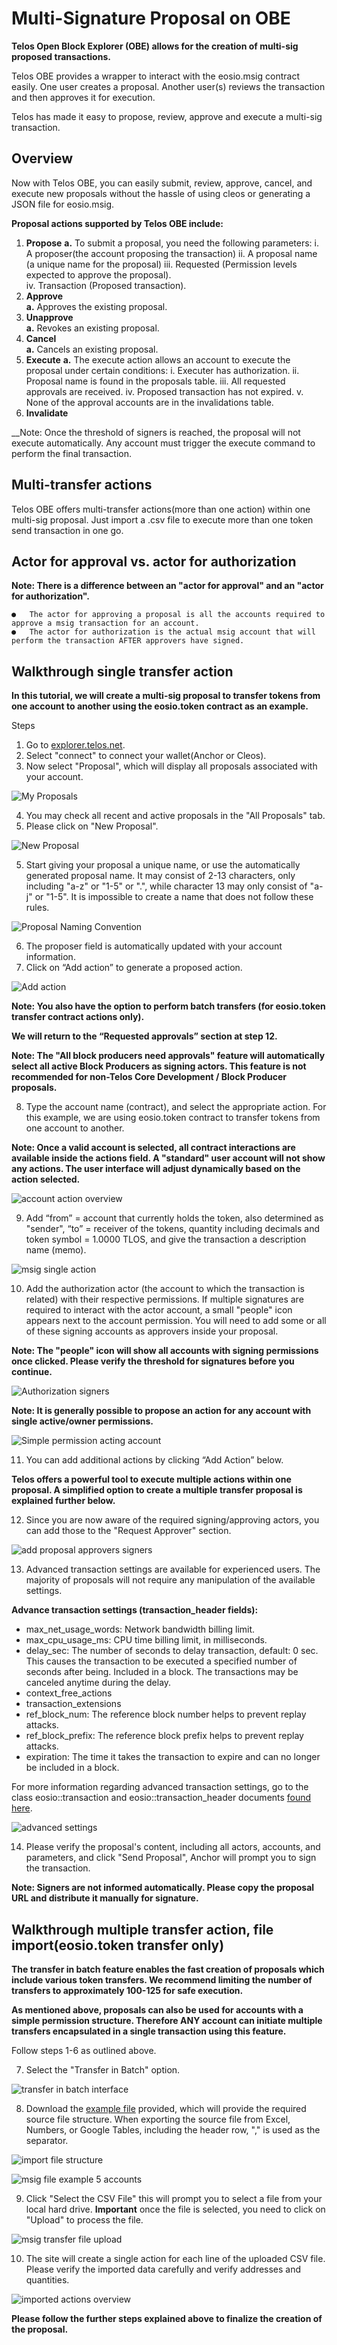 # Multi-Signature Proposal on OBE


__Telos Open Block Explorer (OBE) allows for the creation of multi-sig proposed transactions.__
 
Telos OBE provides a wrapper to interact with the eosio.msig contract easily. One user creates a proposal. Another user(s) reviews the transaction and then approves it for execution.  

Telos has made it easy to propose, review, approve and execute a multi-sig transaction. 

## Overview

Now with Telos OBE, you can easily submit, review, approve, cancel, and execute new proposals without the hassle of using cleos or generating a JSON file for eosio.msig.


__Proposal actions supported by Telos OBE include:__

1. __Propose__ 
    __a.__ To submit a proposal, you need the following parameters:
        i.      A proposer(the account proposing the transaction)
        ii.     A proposal name (a unique name for the proposal)
        iii.	   Requested (Permission levels expected to approve the proposal).  
        iv.     Transaction (Proposed transaction).
2. __Approve__  
    __a.__ Approves the existing proposal.
3. __Unapprove__  
    __a.__ Revokes an existing proposal.
4. __Cancel__  
    __a.__ Cancels an existing proposal.
5. __Execute__
    __a.__ The execute action allows an account to execute the proposal under certain conditions:
        i.	Executer has authorization.
        ii.	Proposal name is found in the proposals table.
        iii. All requested approvals are received.
        iv.	Proposed transaction has not expired.
        v.	None of the approval accounts are in the invalidations table.
6. __Invalidate__

__Note: Once the threshold of signers is reached, the proposal will not execute automatically. Any account must trigger the execute command to perform the final transaction.

## Multi-transfer actions
Telos OBE offers multi-transfer actions(more than one action) within one multi-sig proposal. Just import a .csv file to execute more than one token send transaction in one go.

## Actor for approval vs. actor for authorization

__Note: There is a difference between an "actor for approval" and an "actor for authorization".__

    ●	The actor for approving a proposal is all the accounts required to approve a msig transaction for an account. 
    ●	The actor for authorization is the actual msig account that will perform the transaction AFTER approvers have signed.


## Walkthrough single transfer action

__In this tutorial, we will create a multi-sig proposal to transfer tokens from one account to another using the eosio.token contract as an example.__

Steps

1. Go to [explorer.telos.net](https://explorer.telos.net).
2. Select "connect" to connect your wallet(Anchor or Cleos).
3. Now select "Proposal", which will display all proposals associated with your account.

![My Proposals](https://user-images.githubusercontent.com/39388424/201343168-3e4c673d-a2d4-4943-a81f-1be7b8dcb9a6.png)

4. You may check all recent and active proposals in the "All Proposals" tab.
5. Please click on "New Proposal".

![New Proposal](https://user-images.githubusercontent.com/39388424/201343588-960d447c-6106-48dd-bd1f-db5f6bada64e.png)

5. Start giving your proposal a unique name, or use the automatically generated proposal name. It may consist of 2-13 characters, only including "a-z" or "1-5" or ".", while character 13 may only consist of "a-j" or "1-5". It is impossible to create a name that does not follow these rules.

![Proposal Naming Convention](https://user-images.githubusercontent.com/39388424/201345434-bd7557bc-c44d-496b-a66d-aae9b829f3c8.png)

6. The proposer field is automatically updated with your account information.
7. Click on “Add action” to generate a proposed action.

![Add action](https://user-images.githubusercontent.com/39388424/201346113-a0e55425-abe0-41b6-b19c-45625b475cfc.png)

__Note: You also have the option to perform batch transfers (for eosio.token transfer contract actions only).__

**We will return to the “Requested approvals” section at step 12.**

__Note: The "All block producers need approvals" feature will automatically select all active Block Producers as signing actors. This feature is not recommended for non-Telos Core Development / Block Producer proposals.__

8. Type the account name (contract), and select the appropriate action. For this example, we are using eosio.token contract to transfer tokens from one account to another.

__Note: Once a valid account is selected, all contract interactions are available inside the actions field. A "standard" user account will not show any actions. The user interface will adjust dynamically based on the action selected.__

![account action overview](https://user-images.githubusercontent.com/39388424/201346837-52c19f74-8072-4da0-9c89-4a31a938e28f.png)

9. Add “from” = account that currently holds the token, also determined as "sender", “to” = receiver of the tokens, quantity including decimals and token symbol = 1.0000 TLOS, and give the transaction a description name (memo).

![msig single action](https://user-images.githubusercontent.com/39388424/201348575-0d7cd8ea-0f0f-4113-940e-69cb5e144919.png)

10. Add the authorization actor (the account to which the transaction is related) with their respective permissions. If multiple signatures are required to interact with the actor account, a small "people" icon appears next to the account permission. You will need to add some or all of these signing accounts as approvers inside your proposal.

__Note: The "people" icon will show all accounts with signing permissions once clicked. Please verify the threshold for signatures before you continue.__

![Authorization signers](https://user-images.githubusercontent.com/39388424/201349819-e5c4287b-7bec-4b64-8fe7-0bb9f91567ca.png)

__Note: It is generally possible to propose an action for any account with single active/owner permissions.__

![Simple permission acting account](https://user-images.githubusercontent.com/39388424/201350588-da0b6984-1dfc-4b3e-a369-e12f141e7d71.png)

11. You can add additional actions by clicking “Add Action” below.

**Telos offers a powerful tool to execute multiple actions within one proposal. A simplified option to create a multiple transfer proposal is explained further below.**

12. Since you are now aware of the required signing/approving actors, you can add those to the "Request Approver" section.

![add proposal approvers signers](https://user-images.githubusercontent.com/39388424/201351660-489e30c9-466d-4e44-a0af-fe946c1dbea0.png)

13. Advanced transaction settings are available for experienced users. The majority of proposals will not require any manipulation of the available settings.

**Advance transaction settings (transaction_header fields):**

- max_net_usage_words: Network bandwidth billing limit.
- max_cpu_usage_ms: CPU time billing limit, in milliseconds.
- delay_sec: The number of seconds to delay transaction, default: 0 sec. This causes the transaction to be executed a specified number of seconds after being. Included in a block. The transactions may be canceled anytime during the delay. 
- context_free_actions
- transaction_extensions
- ref_block_num: The reference block number helps to prevent replay attacks.
- ref_block_prefix: The reference block prefix helps to prevent replay attacks.
- expiration: The time it takes the transaction to expire and can no longer be included in a block.

For more information regarding advanced transaction settings, go to the class eosio::transaction and eosio::transaction_header documents [found here](https://developers.eos.io/manuals/eosio.cdt/v1.6/classeosio_1_1transaction).

![advanced settings](https://user-images.githubusercontent.com/39388424/201353100-4d9fa0d8-022a-4ee4-a70d-f4d3ed81d7a0.png)

14. Please verify the proposal's content, including all actors, accounts, and parameters, and click "Send Proposal", Anchor will prompt you to sign the transaction.

__Note: Signers are not informed automatically. Please copy the proposal URL and distribute it manually for signature.__


## Walkthrough multiple transfer action, file import(eosio.token transfer only)

**The transfer in batch feature enables the fast creation of proposals which include various token transfers. We recommend limiting the number of transfers to approximately 100-125 for safe execution.**

**As mentioned above, proposals can also be used for accounts with a simple permission structure. Therefore ANY account can initiate multiple transfers encapsulated in a single transaction using this feature.**

Follow steps 1-6 as outlined above.

7. Select the "Transfer in Batch" option.

![transfer in batch interface](https://user-images.githubusercontent.com/39388424/201356244-50dee990-22a9-4f76-b58d-01eb8cbadd41.png)

8. Download the [example file](https://explorer.telos.net/examples/msig-transfer-batch.csv) provided, which will provide the required source file structure. When exporting the source file from Excel, Numbers, or Google Tables, including the header row, "," is used as the separator.

![import file structure](https://user-images.githubusercontent.com/39388424/201357620-b9a3d741-e929-47d6-9af6-d7673156fe73.png)

![msig file example 5 accounts](https://user-images.githubusercontent.com/39388424/201358637-3e551e46-2ec5-4fb9-a86c-2c0d2a9bb407.png)

9. Click "Select the CSV File" this will prompt you to select a file from your local hard drive. **Important** once the file is selected, you need to click on "Upload" to process the file.

![msig transfer file upload](https://user-images.githubusercontent.com/39388424/201358888-387932c4-c5c9-4571-9cf0-6a9fed64f20a.png)

10. The site will create a single action for each line of the uploaded CSV file. Please verify the imported data carefully and verify addresses and quantities.

![imported actions overview](https://user-images.githubusercontent.com/39388424/201359417-404dfd96-d543-445a-9fb7-e18afeea3c20.png)

**Please follow the further steps explained above to finalize the creation of the proposal.**

